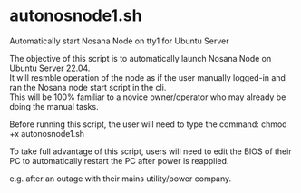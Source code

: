 # autonosnode1.sh
Automatically start Nosana Node on tty1 for Ubuntu Server

The objective of this script is to automatically launch Nosana Node on Ubuntu Server 22.04.  
It will resmble operation of the node as if the user manually logged-in and ran the Nosana node start script in the cli.  
This will be 100% familiar to a novice owner/operator who may already be doing the manual tasks.

Before running this script, the user will need to type the command: chmod +x autonosnode1.sh

To take full advantage of this script, users will need to edit the BIOS of their PC to automatically restart the PC after power is reapplied.

e.g. after an outage with their mains utility/power company.


